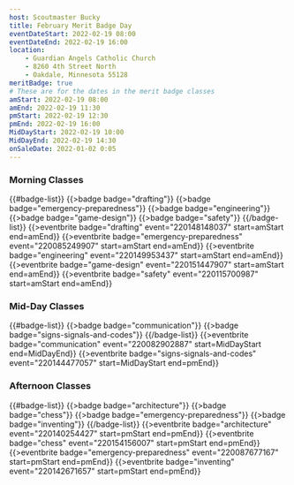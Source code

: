 ```yaml
---
host: Scoutmaster Bucky
title: February Merit Badge Day
eventDateStart: 2022-02-19 08:00
eventDateEnd: 2022-02-19 16:00
location:
    - Guardian Angels Catholic Church
    - 8260 4th Street North
    - Oakdale, Minnesota 55128
meritBadge: true
# These are for the dates in the merit badge classes
amStart: 2022-02-19 08:00
amEnd: 2022-02-19 11:30
pmStart: 2022-02-19 12:30
pmEnd: 2022-02-19 16:00
MidDayStart: 2022-02-19 10:00
MidDayEnd: 2022-02-19 14:30
onSaleDate: 2022-01-02 0:05
---
```

### Morning Classes

{{#badge-list}}
{{>badge badge="drafting"}}
{{>badge badge="emergency-preparedness"}}
{{>badge badge="engineering"}}
{{>badge badge="game-design"}}
{{>badge badge="safety"}}
{{/badge-list}}
{{>eventbrite badge="drafting" event="220148148037" start=amStart end=amEnd}}
{{>eventbrite badge="emergency-preparedness" event="220085249907" start=amStart end=amEnd}}
{{>eventbrite badge="engineering" event="220149953437" start=amStart end=amEnd}}
{{>eventbrite badge="game-design" event="220151447907" start=amStart end=amEnd}}
{{>eventbrite badge="safety" event="220115700987" start=amStart end=amEnd}}

### Mid-Day Classes

{{#badge-list}}
{{>badge badge="communication"}}
{{>badge badge="signs-signals-and-codes"}}
{{/badge-list}}
{{>eventbrite badge="communication" event="220082902887" start=MidDayStart end=MidDayEnd}}
{{>eventbrite badge="signs-signals-and-codes" event="220144477057" start=MidDayStart end=pmEnd}}


### Afternoon Classes

{{#badge-list}}
{{>badge badge="architecture"}}
{{>badge badge="chess"}}
{{>badge badge="emergency-preparedness"}}
{{>badge badge="inventing"}}
{{/badge-list}}
{{>eventbrite badge="architecture" event="220140254427" start=pmStart end=pmEnd}}
{{>eventbrite badge="chess" event="220154156007" start=pmStart end=pmEnd}}
{{>eventbrite badge="emergency-preparedness" event="220087677167" start=pmStart end=pmEnd}}
{{>eventbrite badge="inventing" event="220142671657" start=pmStart end=pmEnd}}
